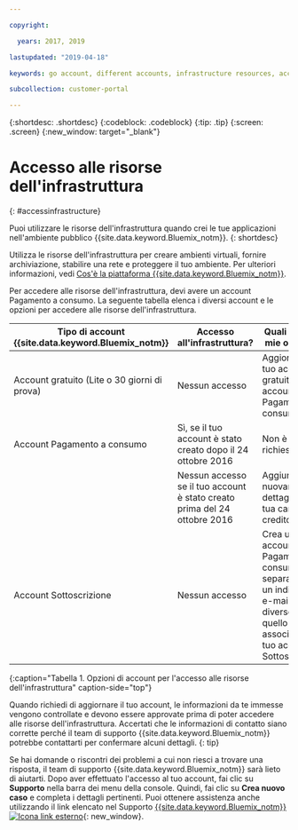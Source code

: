 ```yaml
---

copyright:

  years: 2017, 2019

lastupdated: "2019-04-18"

keywords: go account, different accounts, infrastructure resources, accessing infrastructure 

subcollection: customer-portal

---
```


{:shortdesc: .shortdesc}
{:codeblock: .codeblock}
{:tip: .tip}
{:screen: .screen}
{:new_window: target="_blank"}

# Accesso alle risorse dell'infrastruttura
{: #accessinfrastructure}

Puoi utilizzare le risorse dell'infrastruttura quando crei le tue applicazioni nell'ambiente pubblico {{site.data.keyword.Bluemix_notm}}.
{: shortdesc}

Utilizza le risorse dell'infrastruttura per creare ambienti virtuali, fornire archiviazione, stabilire una rete e proteggere il tuo ambiente. Per ulteriori informazioni, vedi [Cos'è la piattaforma {{site.data.keyword.Bluemix_notm}}](/docs/overview/ibm-cloud-platform.html).

Per accedere alle risorse dell'infrastruttura, devi avere un account Pagamento a consumo. La seguente tabella elenca i diversi account e le opzioni per accedere alle risorse dell'infrastruttura.

|Tipo di account {{site.data.keyword.Bluemix_notm}} |	Accesso all'infrastruttura? |	Quali sono le mie opzioni? |
|------------------|-----------------------|---------------|
|Account gratuito (Lite o 30 giorni di prova) |	Nessun accesso |	Aggiorna il tuo account gratuito a un account Pagamento a consumo |
|Account Pagamento a consumo | Sì, se il tuo account è stato creato dopo il 24 ottobre 2016 | Non è richiesto altro |
| | Nessun accesso se il tuo account è stato creato prima del 24 ottobre 2016 | Aggiungi nuovamente i dettagli della tua carta di credito |
|Account Sottoscrizione |	Nessun accesso |	Crea un account Pagamento a consumo separato con un indirizzo e-mail diverso da quello associato al tuo account Sottoscrizione |
{:caption="Tabella 1. Opzioni di account per l'accesso alle risorse dell'infrastruttura" caption-side="top"}

Quando richiedi di aggiornare il tuo account, le informazioni da te immesse vengono controllate e devono essere approvate prima di poter accedere alle risorse dell'infrastruttura. Accertati che le informazioni di contatto siano corrette perché il team di supporto {{site.data.keyword.Bluemix_notm}} potrebbe contattarti per confermare alcuni dettagli.
{: tip}

Se hai domande o riscontri dei problemi a cui non riesci a trovare una risposta, il team di supporto {{site.data.keyword.Bluemix_notm}} sarà lieto di aiutarti. Dopo aver effettuato l'accesso al tuo account, fai clic su **Supporto** nella barra dei menu della console. Quindi, fai clic su **Crea nuovo caso** e completa i dettagli pertinenti. Puoi ottenere assistenza anche utilizzando il link elencato nel Supporto [{{site.data.keyword.Bluemix_notm}} ![Icona link esterno](../icons/launch-glyph.svg)](https://{DomainName}/unifiedsupport/supportcenter){: new_window}.
